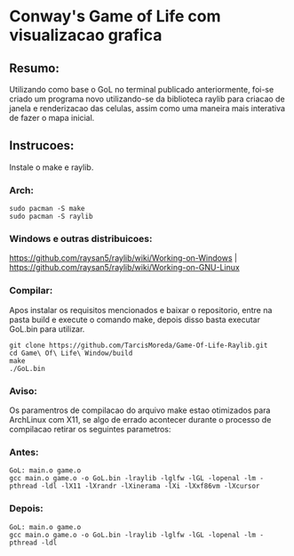 # Conway's Game of Life com visualizacao grafica

## Resumo:
Utilizando como base o GoL no terminal publicado anteriormente, foi-se criado um programa novo utilizando-se da biblioteca raylib para criacao de janela e renderizacao das celulas, assim como uma maneira mais interativa de fazer o mapa inicial. 

## Instrucoes:
Instale o make e raylib.

### Arch:
```
sudo pacman -S make
sudo pacman -S raylib
``` 

### Windows e outras distribuicoes:
https://github.com/raysan5/raylib/wiki/Working-on-Windows | https://github.com/raysan5/raylib/wiki/Working-on-GNU-Linux

### Compilar:
Apos instalar os requisitos mencionados e baixar o repositorio, entre na pasta build e execute o comando make, depois disso basta executar GoL.bin para utilizar.
```
git clone https://github.com/TarcisMoreda/Game-Of-Life-Raylib.git
cd Game\ Of\ Life\ Window/build
make
./GoL.bin
```

### Aviso:
Os paramentros de compilacao do arquivo make estao otimizados para ArchLinux com X11, se algo de errado acontecer durante o processo de compilacao retirar os seguintes parametros:

### Antes:
```
GoL: main.o game.o
gcc main.o game.o -o GoL.bin -lraylib -lglfw -lGL -lopenal -lm -pthread -ldl -lX11 -lXrandr -lXinerama -lXi -lXxf86vm -lXcursor
```

### Depois:
```
GoL: main.o game.o
gcc main.o game.o -o GoL.bin -lraylib -lglfw -lGL -lopenal -lm -pthread -ldl
```
